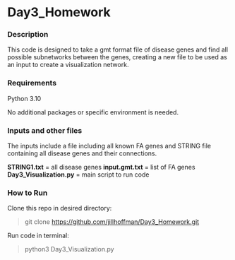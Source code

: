# Day3_Homework

### Description
This code is designed to take a gmt format file of disease genes and find all possible subnetworks between the genes, creating a new file to be used as an input to create a visualization network.

### Requirements
Python 3.10

No additional packages or specific environment is needed.

### Inputs and other files
The inputs include a file including all known FA genes and STRING file containing all disease genes and their connections.

**STRING1.txt** = all disease genes
**input.gmt.txt** = list of FA genes
**Day3_Visualization.py** = main script to run code

### How to Run
Clone this repo in desired directory:

>git clone https://github.com/jillhoffman/Day3_Homework.git

Run code in terminal:

>python3 Day3_Visualization.py
